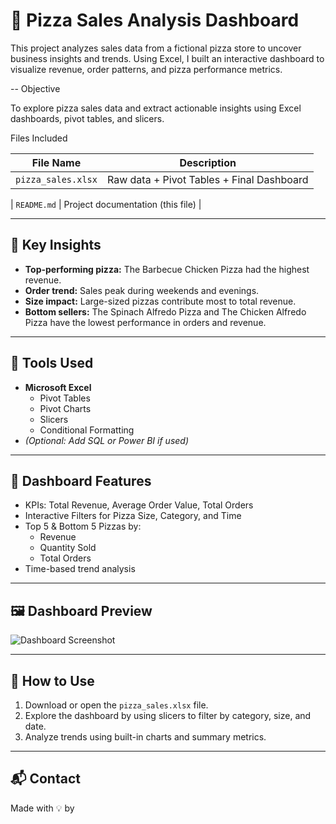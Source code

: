 
# 🍕 Pizza Sales Analysis Dashboard

This project analyzes sales data from a fictional pizza store to uncover business insights and trends. Using Excel, I built an interactive dashboard to visualize revenue, order patterns, and pizza performance metrics.


-- Objective

To explore pizza sales data and extract actionable insights using Excel dashboards, pivot tables, and slicers.


Files Included

| File Name              | Description                                      |
|------------------------|--------------------------------------------------|
| `pizza_sales.xlsx`     | Raw data + Pivot Tables + Final Dashboard        |

| `README.md`            | Project documentation (this file)               |

---

## 🧠 Key Insights

- **Top-performing pizza:** The Barbecue Chicken Pizza had the highest revenue.
- **Order trend:** Sales peak during weekends and evenings.
- **Size impact:** Large-sized pizzas contribute most to total revenue.
- **Bottom sellers:** The Spinach Alfredo Pizza and The Chicken Alfredo Pizza have the lowest performance in orders and revenue.

---

## 🔧 Tools Used

- **Microsoft Excel**
  - Pivot Tables
  - Pivot Charts
  - Slicers
  - Conditional Formatting
- *(Optional: Add SQL or Power BI if used)*

---

## 📌 Dashboard Features

- KPIs: Total Revenue, Average Order Value, Total Orders
- Interactive Filters for Pizza Size, Category, and Time
- Top 5 & Bottom 5 Pizzas by:
  - Revenue
  - Quantity Sold
  - Total Orders
- Time-based trend analysis

---

## 🖼️ Dashboard Preview

![Dashboard Screenshot](dashboard_screenshot.png)

---

## 🚀 How to Use

1. Download or open the `pizza_sales.xlsx` file.
2. Explore the dashboard by using slicers to filter by category, size, and date.
3. Analyze trends using built-in charts and summary metrics.

---

## 📬 Contact

Made with 💡 by
